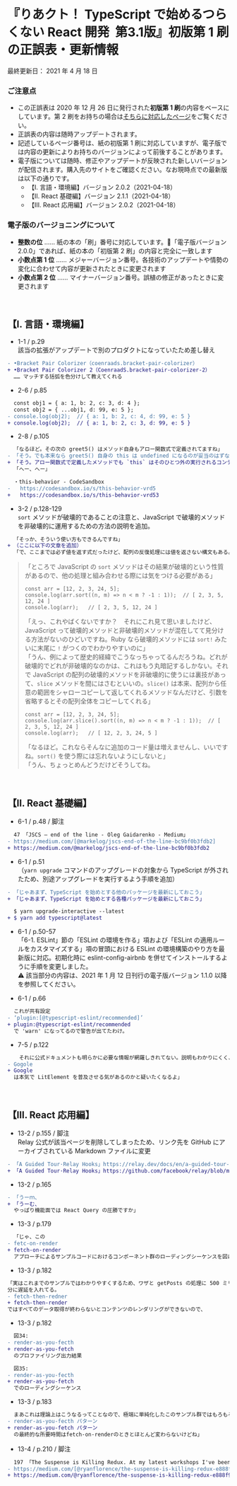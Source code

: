 <!-- markdownlint-disable MD010 MD029 MD032 -->
# 『りあクト！ TypeScript で始めるつらくない React 開発 &nbsp;第3.1版』初版第 1 刷の正誤表・更新情報

最終更新日： 2021 年 4 月 18 日

### ご注意点

- この正誤表は 2020 年 12 月 26 日に発行された**初版第 1 刷**の内容をベースにしています。第 2 刷をお持ちの場合は[そちらに対応したページ](errata2.md)をご覧ください。
- 正誤表の内容は随時アップデートされます。
- 記述しているページ番号は、紙の初版第 1 刷に対応していますが、電子版では内容の更新によりお持ちのバージョンによって前後することがあります。
- 電子版については随時、修正やアップデートが反映された新しいバージョンが配信されます。購入先のサイトをご確認ください。なお現時点での最新版は以下の通りです。
    - 【Ⅰ. 言語・環境編】バージョン 2.0.2（2021-04-18）
    - 【Ⅱ. React 基礎編】バージョン 2.1.1（2021-04-18）
    - 【Ⅲ. React 応用編】バージョン 2.0.2（2021-04-18）

### 電子版のバージョニングについて

- **整数の位** …… 紙の本の「刷」番号に対応しています。「電子版バージョン 2.0.0」であれば、紙の本の「初版第 2 刷」の内容と完全に一致します
- **小数点第 1 位** …… メジャーバージョン番号。各技術のアップデートや情勢の変化に合わせて内容が更新されたときに変更されます
- **小数点第 2 位** …… マイナーバージョン番号。誤植の修正があったときに変更されます

<br />

## 【Ⅰ. 言語・環境編】

- 1-1 / p.29  
該当の拡張がアップデートで別のプロダクトになっていたため差し替え

```diff
- •Bracket Pair Colorizer（coenraads.bracket-pair-colorizer）
+ •Bracket Pair Colorizer 2（CoenraadS.bracket-pair-colorizer-2）
  …… マッチする括弧を色分けして教えてくれる
```

- 2-6 / p.85

```diff
  const obj1 = { a: 1, b: 2, c: 3, d: 4 };
  const obj2 = { ...obj1, d: 99, e: 5 };
- console.log(obj2);  // { a: 1, b: 2, c: 4, d: 99, e: 5 }
+ console.log(obj2);  // { a: 1, b: 2, c: 3, d: 99, e: 5 }
```

- 2-8 / p.105

```diff
  「なるほど。その次の greet5() はメソッド自身もアロー関数式で定義されてますね」
- 「そう。でも本来なら greet5() 自身の this は undefined になるのが妥当のはずなんだけど、アロー関数がクラスのメソッドとして定義されたときだけ、内部で3の一時変数による this の移し替えをしてるみたいなんだよ。だからこれでも greet4() 同様に動作するの。まあアロー関数式が、一般的なオブジェクト指向言語に慣れた人向けに作られたものゆえの特別仕様なんだろうね」
+ 「そう。アロー関数式で定義したメソッドでも `this` はそのひとつ外の実行されるコンテキスト、つまりそれが所属するオブジェクトインスタンスになる。よって `greet5()` 内の `doIt()` における `this` への参照はリレーされてそのオブジェクトインスタンスを指すので、結果的に `greet4()` と同じ動作になるわけ」
  「へー、へー」
```

```diff
  ・this-behavior - CodeSandbox
-   https://codesandbox.io/s/this-behavior-vrd5
+   https://codesandbox.io/s/this-behavior-vrd53
```

- 3-2 / p.128-129  
`sort` メソッドが破壊的であることの注意と、JavaScript で破壊的メソッドを非破壊的に運用するための方法の説明を追加。  

```diff
  「そっか、そういう使い方もできるんですね」
+ （ここに以下の文章を追加）
  「で、ここまでは必ず値を返す式だったけど、配列の反復処理には値を返さない構文もある。
```

> 「ところで JavaScript の `sort` メソッドはその結果が破壊的という性質があるので、他の処理と組み合わせる際には気をつける必要がある」
>
> ```
> const arr = [12, 2, 3, 24, 5];
> console.log(arr.sort((n, m) => n < m ? -1 : 1));  // [ 2, 3, 5, 12, 24 ]
> console.log(arr);   // [ 2, 3, 5, 12, 24 ]
> ```
>
> 「えっ、これやばくないですか？　それにこれ見て思いましたけど、JavaScript って破壊的メソッドと非破壊的メソッドが混在してて見分ける方法がないのひどいですね。Ruby なら破壊的メソッドには `sort!` みたいに末尾に `!` がつくのでわかりやすいのに」  
> 「うん、例によって歴史的経緯でこうなっちゃってるんだろうね。どれが破壊的でどれが非破壊的なのかは、これはもう丸暗記するしかない。それで JavaScript の配列の破壊的メソッドを非破壊的に使うには裏技があって、`slice` メソッドを間にはさむといいの。`slice()` は本来、配列から任意の範囲をシャローコピーして返してくれるメソッドなんだけど、引数を省略するとその配列全体をコピーしてくれる」
>
> ```
> const arr = [12, 2, 3, 24, 5];
> console.log(arr.slice().sort((n, m) => n < m ? -1 : 1));  // [ 2, 3, 5, 12, 24 ]
> console.log(arr);   // [ 12, 2, 3, 24, 5 ]
> ```
>
> 「なるほど。これならそんなに追加のコード量は増えませんし、いいですね。`sort()` を使う際には忘れないようにしないと」  
> 「うん、ちょっとめんどうだけどそうしてね。

<br />

## 【Ⅱ. React 基礎編】

- 6-1 / p.48 / 脚注

```diff
  47 「JSCS — end of the line - Oleg Gaidarenko - Medium」
- https://medium.com/[@markelog/jscs-end-of-the-line-bc9bf0b3fdb2]
+ https://medium.com/@markelog/jscs-end-of-the-line-bc9bf0b3fdb2
```

- 6-1 / p.51  
（`yarn upgrade` コマンドのアップグレードの対象から TypeScript が外されたため、別途アップグレードを実行するよう手順を追加）

```diff
- 「じゃあまず、TypeScript を始めとする他のパッケージを最新にしておこう」
+ 「じゃあまず、TypeScript を始めとする各種パッケージを最新にしておこう」

  $ yarn upgrade-interactive --latest
+ $ yarn add typescript@latest
```

- 6-1 / p.50-57  
「6-1. ESLint」節の「ESLint の環境を作る」項および「ESLint の適用ルールをカスタマイズする」項の冒頭における ESLint の環境構築のやり方を最新版に対応。初期化時に eslint-config-airbnb を併せてインストールするように手順を変更しました。  
:warning: 該当部分の内容は、2021 年 1 月 12 日刊行の電子版バージョン 1.1.0 以降を参照してください。

- 6-1 / p.66

```diff
  これが共有設定
- ‘plugin:[@typescript-eslint/recommended]’
+ plugin:@typescript-eslint/recommended
  で 'warn' になってるので警告が出てたわけ。
```

- 7-5 / p.122  

```diff
  　それに公式ドキュメントも明らかに必要な情報が網羅しきれてない。説明もわかりにくく、React や Vue と比べると格段に見劣りする。
- Gogole
+ Google
  は本気で LitElement を普及させる気があるのかと疑いたくなるよ」
```

<br />

## 【Ⅲ. React 応用編】

- 13-2 / p.155 / 脚注  
Relay 公式が該当ページを削除してしまったため、リンク先を GitHub にアーカイブされている Markdown ファイルに変更

```diff
- 「A Guided Tour·Relay Hooks」https://relay.dev/docs/en/a-guided-tour-of-relay
+ 「A Guided Tour·Relay Hooks」https://github.com/facebook/relay/blob/master/website/versioned_docs/version-experimental/RelayHooks-AGuidedTourOfRelay.md
```

- 13-2 / p.165

```diff
- 「うーｍ、
+ 「うーむ、
  やっぱり機能面では React Query の圧勝ですか」
```

- 13-3 / p.179

```diff
  「じゃ、この
- fetc-on-render
+ fetch-on-render
  アプローチによるサンプルコードにおけるコンポーネント群のローディングシーケンスを図にして見てみよう」
```

- 13-3 / p.182

```diff
「実はこれまでのサンプルではわかりやすくするため、ワザと getPosts の処理に 500 ミリ秒だけ余
分に遅延を入れてる。
- fetch-then-redner
+ fetch-then-render
ではすべてのデータ取得が終わらないとコンテンツのレンダリングができないので、
```

- 13-3 / p.182

```diff
  図34:
- render-as-you-fecth
+ render-as-you-fetch
  のプロファイリング出力結果
```

```diff
  図35:
- render-as-you-fecth
+ render-as-you-fetch
  でのローディングシーケンス
```

- 13-3 / p.183

```diff
  まあこれは理論上はこうなるってことなので、極端に単純化したこのサンプル群ではもろもろのオーバーヘッドもあって、
- render-as-you-fecth パターン
+ render-as-you-fetch パターン
  の最終的な所要時間はfetch-on-renderのときとほとんど変わらないけどね」
```

- 13-4 / p.210 / 脚注

```diff
  197 「The Suspense is Killing Redux. At my latest workshops I've been… | by Ryan Florence | Medium」
- https://medium.com/[@ryanflorence/the-suspense-is-killing-redux-e888f9692430]
+ https://medium.com/@ryanflorence/the-suspense-is-killing-redux-e888f9692430
```
